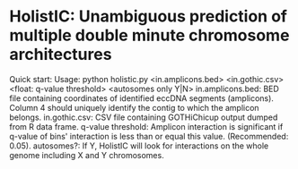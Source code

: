 # HolistIC: Unambiguous prediction of multiple double minute chromosome architectures
Quick start:
Usage: python holistic.py <in.amplicons.bed> <in.gothic.csv> <float: q-value threshold> <autosomes only Y|N>
in.amplicons.bed:	BED file containing coordinates of identified eccDNA segments (amplicons). Column 4 should uniquely identify the contig to which the amplicon belongs.
	in.gothic.csv:		CSV file containing GOTHiChicup output dumped from R data frame.
	q-value threshold:	Amplicon interaction is significant if q-value of bins' interaction is less than or equal this value. (Recommended: 0.05).
	autosomes?:	If Y, HolistIC will look for interactions on the whole genome including X and Y chromosomes.
 
